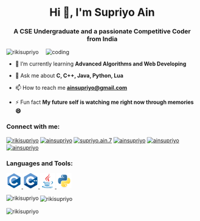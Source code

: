 <h1 align="center">Hi 👋, I'm Supriyo Ain</h1>
<h3 align="center">A CSE Undergraduate and a passionate Competitive Coder from India</h3>

<img align="right" alt="coding" width="400" src="https://media.tenor.com/5hKPyupKGWMAAAAC/robot-hello.gif"> 

<p align="left"> <img src="https://komarev.com/ghpvc/?username=rikisupriyo&label=Profile%20views&color=0e75b6&style=flat" alt="rikisupriyo" /> </p>

- 🌱 I’m currently learning **Advanced Algorithms and Web Developing**

- 💬 Ask me about **C, C++, Java, Python, Lua**

- 📫 How to reach me **ainsupriyo@gmail.com**

- ⚡ Fun fact **My future self is watching me right now through memories 😄**

<h3 align="left">Connect with me:</h3>
<p align="left">
<a href="https://dev.to/rikisupriyo" target="blank"><img align="center" src="https://raw.githubusercontent.com/rahuldkjain/github-profile-readme-generator/master/src/images/icons/Social/devto.svg" alt="rikisupriyo" height="30" width="40" /></a>
<a href="https://linkedin.com/in/ainsupriyo" target="blank"><img align="center" src="https://raw.githubusercontent.com/rahuldkjain/github-profile-readme-generator/master/src/images/icons/Social/linked-in-alt.svg" alt="ainsupriyo" height="30" width="40" /></a>
<a href="https://fb.com/supriyo.ain.7" target="blank"><img align="center" src="https://raw.githubusercontent.com/rahuldkjain/github-profile-readme-generator/master/src/images/icons/Social/facebook.svg" alt="supriyo.ain.7" height="30" width="40" /></a>
<a href="https://instagram.com/ainsupriyo" target="blank"><img align="center" src="https://raw.githubusercontent.com/rahuldkjain/github-profile-readme-generator/master/src/images/icons/Social/instagram.svg" alt="ainsupriyo" height="30" width="40" /></a>
<a href="https://www.hackerrank.com/ainsupriyo" target="blank"><img align="center" src="https://raw.githubusercontent.com/rahuldkjain/github-profile-readme-generator/master/src/images/icons/Social/hackerrank.svg" alt="ainsupriyo" height="30" width="40" /></a>
<a href="https://www.leetcode.com/ainsupriyo" target="blank"><img align="center" src="https://raw.githubusercontent.com/rahuldkjain/github-profile-readme-generator/master/src/images/icons/Social/leet-code.svg" alt="ainsupriyo" height="30" width="40" /></a>
</p>

<h3 align="left">Languages and Tools:</h3>
<p align="left"> <a href="https://www.cprogramming.com/" target="_blank" rel="noreferrer"> <img src="https://raw.githubusercontent.com/devicons/devicon/master/icons/c/c-original.svg" alt="c" width="40" height="40"/> </a> <a href="https://www.w3schools.com/cpp/" target="_blank" rel="noreferrer"> <img src="https://raw.githubusercontent.com/devicons/devicon/master/icons/cplusplus/cplusplus-original.svg" alt="cplusplus" width="40" height="40"/> </a> <a href="https://www.java.com" target="_blank" rel="noreferrer"> <img src="https://raw.githubusercontent.com/devicons/devicon/master/icons/java/java-original.svg" alt="java" width="40" height="40"/> </a> <a href="https://www.python.org" target="_blank" rel="noreferrer"> <img src="https://raw.githubusercontent.com/devicons/devicon/master/icons/python/python-original.svg" alt="python" width="40" height="40"/> </a> </p>

<p><img align="left" src="https://github-readme-stats.vercel.app/api/top-langs?username=rikisupriyo&show_icons=true&locale=en&layout=compact" alt="rikisupriyo" /></p>

<p>&nbsp;<img align="center" src="https://github-readme-stats.vercel.app/api?username=rikisupriyo&show_icons=true&locale=en" alt="rikisupriyo" /></p>

<p><img align="center" src="https://github-readme-streak-stats.herokuapp.com/?user=rikisupriyo&" alt="rikisupriyo" /></p>
